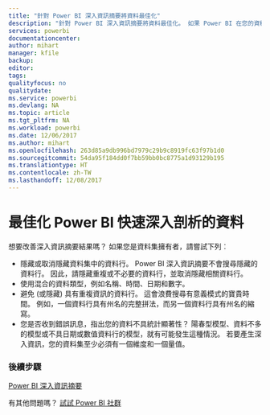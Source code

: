 ```yaml
---
title: "針對 Power BI 深入資訊摘要將資料最佳化"
description: "針對 Power BI 深入資訊摘要將資料最佳化。 如果 Power BI 在您的資料中找不到深入剖析資訊，您可以執行下列一些作業"
services: powerbi
documentationcenter: 
author: mihart
manager: kfile
backup: 
editor: 
tags: 
qualityfocus: no
qualitydate: 
ms.service: powerbi
ms.devlang: NA
ms.topic: article
ms.tgt_pltfrm: NA
ms.workload: powerbi
ms.date: 12/06/2017
ms.author: mihart
ms.openlocfilehash: 263d85a9db996bd7979c29b9c8919fc63f97b1d0
ms.sourcegitcommit: 54da95f184dd0f7bb59bb0bc8775a1d93129b195
ms.translationtype: HT
ms.contentlocale: zh-TW
ms.lasthandoff: 12/08/2017
---
```

# <a name="optimize-your-data-for-power-bi-quick-insights"></a>最佳化 Power BI 快速深入剖析的資料
想要改善深入資訊摘要結果嗎？  如果您是資料集擁有者，請嘗試下列︰

* 隱藏或取消隱藏資料集中的資料行。 Power BI 深入資訊摘要不會搜尋隱藏的資料行。  因此，請隱藏重複或不必要的資料行，並取消隱藏相關資料行。
* 使用混合的資料類型，例如名稱、時間、日期和數字。
* 避免 (或隱藏) 具有重複資訊的資料行。  這會浪費搜尋有意義模式的寶貴時間。  例如，一個資料行具有州名的完整拼法，而另一個資料行具有州名的縮寫。
* 您是否收到錯誤訊息，指出您的資料不具統計顯著性？  陽春型模型、資料不多的模型或不具日期或數值資料行的模型，就有可能發生這種情況。 若要產生深入資訊，您的資料集至少必須有一個維度和一個量值。

### <a name="next-steps"></a>後續步驟
[Power BI 深入資訊摘要](service-insights.md)

有其他問題嗎？ [試試 Power BI 社群](http://community.powerbi.com/)

